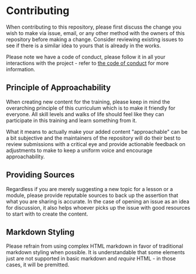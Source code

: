 # Contributing

When contributing to this repository, please first discuss the change you wish to make via issue,
email, or any other method with the owners of this repository before making a change. Consider 
reviewing existing issues to see if there is a similar idea to yours that is already in the works.

Please note we have a code of conduct, please follow it in all your interactions with the project - refer to [the code of conduct](https://github.com/erlef/elixir-secure-coding?tab=coc-ov-file#readme) for more information.

## Principle of Approachability

When creating new content for the training, please keep in mind the overarching principle of this curriculum which is to make it friendly for everyone. All skill levels and walks of life should feel like they can participate in this training and learn something from it. 

What it means to actually make your added content "approachable" can be a bit subjective and the maintainers of the repository will do their best to review submissions with a critical eye and provide actionable feedback on adjustments to make to keep a uniform voice and encourage approachability.

## Providing Sources

Regardless if you are merely suggesting a new topic for a lesson or a module, please provide reputable sources to back up the assertion that what you are sharing is accurate. In the case of opening an issue as an idea for discussion, it also helps whoever picks up the issue with good resources to start with to create the content.

## Markdown Styling

Please refrain from using complex HTML markdown in favor of traditional markdown styling when possible. It is understandable that some elements just are not supported in basic markdown and *require* HTML - in those cases, it will be premitted.